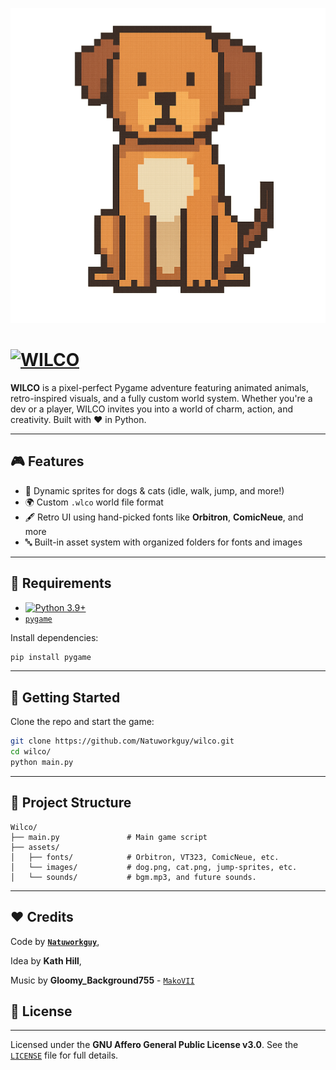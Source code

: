 [![`WILCO Banner`](assets/images/front-dog.png)](https://github.com/Natuworkguy/Wilco/)

# [![**WILCO**](http://img.shields.io/badge/Wilco-blue)](https://github.com/Natuworkguy/Wilco/)


**WILCO** is a pixel-perfect Pygame adventure featuring animated animals, retro-inspired visuals, and a fully custom world system. Whether you're a dev or a player, WILCO invites you into a world of charm, action, and creativity. Built with ❤️ in Python.

---

## 🎮 Features

- 🐶 Dynamic sprites for dogs & cats (idle, walk, jump, and more!)
- 🌍 Custom `.wlco` world file format
- 🖋️ Retro UI using hand-picked fonts like **Orbitron**, **ComicNeue**, and more
- 🔤 Built-in asset system with organized folders for fonts and images

---

## 🧠 Requirements

- [![`Python 3.9+`](http://img.shields.io/badge/Python%203.9+-blue)](https://www.python.org/)
- [`pygame`](https://www.pygame.org/)

Install dependencies:

```bash
pip install pygame
````

---

## 🚀 Getting Started

Clone the repo and start the game:

```bash
git clone https://github.com/Natuworkguy/wilco.git
cd wilco/
python main.py
```

---

## 📁 Project Structure

```
Wilco/
├── main.py               # Main game script
├── assets/
│   ├── fonts/            # Orbitron, VT323, ComicNeue, etc.
│   └── images/           # dog.png, cat.png, jump-sprites, etc.
│   └── sounds/           # bgm.mp3, and future sounds.
```

---

## ❤️ Credits
Code by [**`Natuworkguy`**](https://github.com/Natuworkguy),

Idea by **Kath Hill**,

Music by **Gloomy_Background755** - [`MakoVII`](https://github.com/OnionUI/Themes/tree/main/themes/MakoVII%20by%20Gloomy_Background755)

## 🪪 License
---


Licensed under the **GNU Affero General Public License v3.0**.
See the [`LICENSE`](./LICENSE) file for full details.

